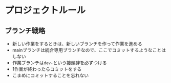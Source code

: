 # プロジェクトルール

## ブランチ戦略
- 新しい作業をするときは、新しいブランチを作って作業を進める
- mainブランチは統合専用ブランチなので、ここでコミットするようなことはしない
- 作業ブランチは`dev-`という接頭辞を必ずつける
- 1作業が終わったらコミットをする
- こまめにコミットすることを忘れない
